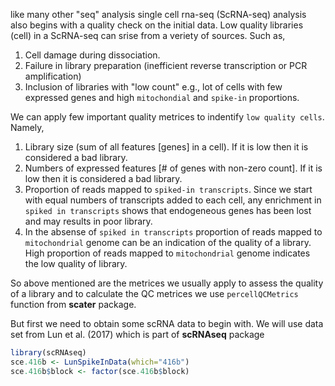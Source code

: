 like many other "seq" analysis single cell rna-seq (ScRNA-seq) analysis also begins with a quality check on the initial data. Low quality libraries (cell) in a ScRNA-seq can srise from a veriety of sources.
Such as,
1. Cell damage during dissociation.
2. Failure in library preparation (inefficient reverse transcription or PCR amplification)
3. Inclusion of libraries with "low count" e.g., lot of cells with few expressed genes and high ```mitochondial``` and ```spike-in``` proportions.

We can apply few important quality metrices to indentify ```low quality cells```. Namely,
1. Library size (sum of all features [genes] in a cell). If it is low then it is considered a bad library.
2. Numbers of expressed features [# of genes with non-zero count]. If it is low then it is considered a bad library.
3. Proportion of reads mapped to ```spiked-in transcripts```. Since we start with equal numbers of transcripts added to each cell, any enrichment in ```spiked in transcripts``` shows that endogeneous genes has been lost and may results in poor library.
4. In the absense of ```spiked in transcripts``` proportion of reads mapped to ```mitochondrial``` genome can be an indication of the quality of a library. High proportion of reads mapped to ```mitochondrial``` genome indicates the low quality of library.

So above mentioned are the metrices we usually apply to assess the quality of a library and to calculate the QC metrices we use ```percellQCMetrics``` function from **scater** package.

But first we need to obtain some scRNA data to begin with. We will use data set from Lun et al. (2017) which is part of **scRNAseq** package

```r
library(scRNAseq)
sce.416b <- LunSpikeInData(which="416b") 
sce.416b$block <- factor(sce.416b$block)
```


